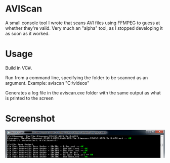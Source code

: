 AVIScan
=======

A small console tool I wrote that scans AVI files using FFMPEG to guess at whether they're valid. Very much an "alpha" tool, as I stopped developing it as soon as it worked.

Usage
=====

Build in VC#. 

Run from a command line, specifying the folder to be scanned as an argument. Example:
aviscan "C:\videos"

Generates a log file in the aviscan.exe folder with the same output as what is printed to the screen

Screenshot
==========

![AVIScan Screenshot](/screenshot.png)